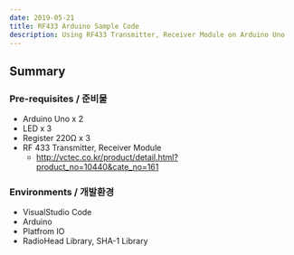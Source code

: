 ```yaml
---
date: 2019-05-21
title: RF433 Arduino Sample Code
description: Using RF433 Transmitter, Receiver Module on Arduino Uno
---
```


## Summary 
### Pre-requisites / 준비물
* Arduino Uno x 2
* LED x 3
* Register 220Ω x 3
* RF 433 Transmitter, Receiver Module
  * http://vctec.co.kr/product/detail.html?product_no=10440&cate_no=161

### Environments / 개발환경
* VisualStudio Code
* Arduino
* Platfrom IO
* RadioHead Library, SHA-1 Library



